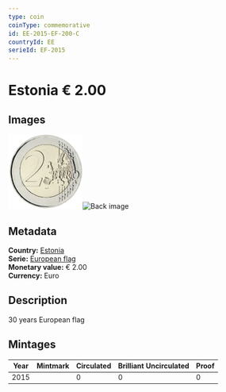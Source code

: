 ```yaml
---
type: coin
coinType: commemorative
id: EE-2015-EF-200-C
countryId: EE
serieId: EF-2015
---
```


# Estonia € 2.00

## Images

<img src="../../Images/common-2007-200.webp" height="150" alt="Front image"><img src="Images/EE-2015-200-000.webp" height="150" alt="Back image">

## Metadata

**Country:** [Estonia](../../Countries/Estonia/index.md)\
**Serie:** [European flag](index.md)\
**Monetary value:** € 2.00\
**Currency:** Euro

## Description
30 years European flag

## Mintages

| Year | Mintmark | Circulated | Brilliant Uncirculated | Proof |
| ---- | -------- | ---------- | ---------------------- | ----- |
| 2015 |  | 0| 0 | 0 |
